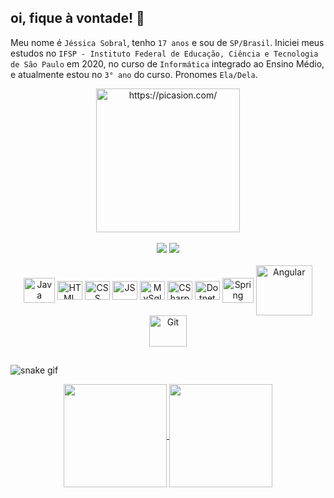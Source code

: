 ## oi, fique à vontade! 🌼
Meu nome é `Jéssica Sobral`, tenho `17 anos` e sou de `SP/Brasil`. Iniciei meus estudos no `IFSP - Instituto Federal de Educação, Ciência e Tecnologia de São Paulo` em 2020, no curso de `Informática` integrado ao Ensino Médio, e atualmente estou no `3° ano` do curso. Pronomes `Ela/Dela`.

<div align="center">
    <a href="https://picasion.com/"><img src="https://i.picasion.com/pic91/74a847060977660e133160cb4a658719.gif" width="230" height="230" border="0" alt="https://picasion.com/" ></a> <br><br>  
</div>

<div align="center">
    <a href = "mailto:jessicasobral5672@gmail.com"><img src="https://img.shields.io/badge/Gmail-D14836?style=for-the-badge&logo=gmail&logoColor=white"></a>
    <a href="https://www.linkedin.com/in/jessica-sobral-636718229/" target="_blank"><img src="https://img.shields.io/badge/LinkedIn-0077B5?style=for-the-badge&logo=linkedin&logoColor=white" target="_blank"></a> <br>
</div>

<div align="center">
    <div style="display: inline_block; align_items: center"> <br>
        <img align="center" alt="Java" height="40" width="50" src="https://cdn.jsdelivr.net/gh/devicons/devicon/icons/java/java-original-wordmark.svg">
        <img align="center" alt="HTML" height="30" width="40" src="https://cdn.jsdelivr.net/gh/devicons/devicon/icons/html5/html5-original.svg">
        <img align="center" alt="CSS" height="30" width="40" src="https://cdn.jsdelivr.net/gh/devicons/devicon/icons/css3/css3-original.svg">
        <img align="center" alt="JS" height="30" width="40" src="https://cdn.jsdelivr.net/gh/devicons/devicon/icons/javascript/javascript-original.svg">
        <img align="center" alt="MySql" height="30" width="40" src="https://cdn.jsdelivr.net/gh/devicons/devicon/icons/mysql/mysql-original.svg">
        <img align="center" alt="CSharp" height="30" width="40" src="https://cdn.jsdelivr.net/gh/devicons/devicon/icons/csharp/csharp-original.svg">
        <img align="center" alt="Dotnet" height="30" width="40" src="https://cdn.jsdelivr.net/gh/devicons/devicon/icons/dot-net/dot-net-original-wordmark.svg">
        <img align="center" alt="Spring" height="40" width="50" src="https://cdn.jsdelivr.net/gh/devicons/devicon/icons/spring/spring-original-wordmark.svg">
        <img align="center" alt="Angular" height="80" width="90" src="https://cdn.jsdelivr.net/gh/devicons/devicon/icons/angularjs/angularjs-plain-wordmark.svg">
        <img align="center" alt="Git" height="50" width="60" src="https://cdn.jsdelivr.net/gh/devicons/devicon/icons/git/git-original-wordmark.svg">
    </div>
</div>

##

   ![snake gif](https://github.com/jessica-sobral/jessica-sobral/blob/output/github-contribution-grid-snake.svg)
   
<div align="center">
    <a href="https://github.com/jessica-sobral"><img align="center" height="165em" src="https://github-readme-stats.vercel.app/api?username=jessica-sobral&show_icons=true&theme=tokyonight&include_all_commits=true&count_private=true">
    <img align="center" height="165em" src="https://github-readme-stats.vercel.app/api/top-langs/?username=jessica-sobral&layout=compact&langs_count=7&theme=tokyonight"/>
</div>
